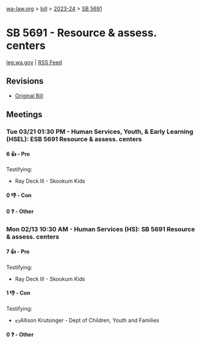 [wa-law.org](/) > [bill](/bill/) > [2023-24](/bill/2023-24/) > [SB 5691](/bill/2023-24/sb/5691/)

# SB 5691 - Resource & assess. centers
[leg.wa.gov](https://app.leg.wa.gov/billsummary?BillNumber=5691&Year=2023&Initiative=false) | [RSS Feed](./rss.xml)

## Revisions
* [Original Bill](1/)

## Meetings
### Tue 03/21 01:30 PM - Human Services, Youth, & Early Learning (HSEL): ESB 5691 Resource & assess. centers
#### 6 👍 - Pro
Testifying:
* Ray Deck III - Skookum Kids

#### 0 👎 - Con

#### 0 ❓ - Other

### Mon 02/13 10:30 AM - Human Services (HS): SB 5691 Resource & assess. centers
#### 7 👍 - Pro
Testifying:
* Ray Deck III - Skookum Kids

#### 1 👎 - Con
Testifying:
* 💵Allison Krutsinger - Dept of Children, Youth and Families

#### 0 ❓ - Other
